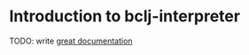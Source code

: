 # Introduction to bclj-interpreter

TODO: write [great documentation](http://jacobian.org/writing/what-to-write/)
